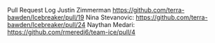 Pull Request Log
Justin Zimmerman https://github.com/terra-bawden/Icebreaker/pull/19
Nina Stevanovic: https://github.com/terra-bawden/Icebreaker/pull/24
Naythan Medari: https://github.com/rmeredi6/team-ice/pull/4 
